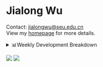 #  Jialong Wu

Contact: jialongwu@seu.edu.cn<br>
View my [homepage](https://callanwu.github.io/) for more details.

<details><summary>📊Weekly Development Breakdown</summary>

<!--START_SECTION:waka-->

```txt
From: 21 October 2024 - To: 28 October 2024

Total Time: 35 hrs 37 mins

Python       20 hrs 33 mins  ██████████████▒░░░░░░░░░░   57.72 %
JSON         12 hrs 4 mins   ████████▒░░░░░░░░░░░░░░░░   33.89 %
Other        50 mins         ▓░░░░░░░░░░░░░░░░░░░░░░░░   02.38 %
Bash         47 mins         ▓░░░░░░░░░░░░░░░░░░░░░░░░   02.24 %
Text         41 mins         ▒░░░░░░░░░░░░░░░░░░░░░░░░   01.95 %
```

<!--END_SECTION:waka-->

[![wakatime](https://wakatime.com/badge/user/c6720b29-9431-4a60-bc9d-e1fb2b6bd65f.svg)](https://wakatime.com/@c6720b29-9431-4a60-bc9d-e1fb2b6bd65f)
</details>

[![](https://img.shields.io/badge/Google%20Scholar-4385FE.svg?&color=d6d6d6&style=flat-square&logo=google-scholar)](https://scholar.google.com/citations?user=6eg2m4YAAAAJ)
![](https://komarev.com/ghpvc/?username=callanwu)
